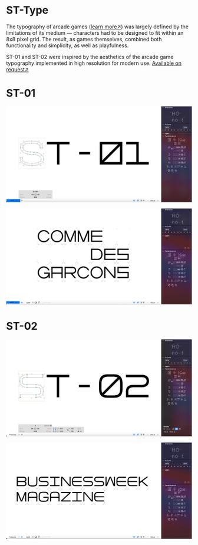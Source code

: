 # ST-Type

The typography of arcade games ([learn more↗](https://readonlymemory.vg/shop/book/arcade-game-typography/)) was largely defined by the limitations of its medium — characters had to be designed to fit within an 8x8 pixel grid. The result, as games themselves, combined both functionality and simplicity, as well as playfulness.

ST-01 and ST-02 were inspired by the aesthetics of the arcade game typography implemented in high resolution for modern use. [Available on request↗](mailto:stuymedova@gmail.com)

# ST-01

![ST-01](images/ST-01.png)

![ST-01 example](images/ST-01_example.png)

# ST-02

![ST-02](images/ST-02.png)

![ST-02 example](images/ST-02_example.png)

